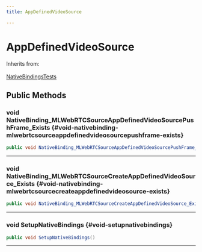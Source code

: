 ```yaml
---
title: AppDefinedVideoSource

---
```


# AppDefinedVideoSource







Inherits from: <br></br>[NativeBindingsTests](/versioned_docs/version-02-Aug-2023/unity-api/api/UnitySDKEditorTests/UnitySDKEditorTests.NativeBindingsTests.md)




## Public Methods

### void NativeBinding_MLWebRTCSourceAppDefinedVideoSourcePushFrame_Exists {#void-nativebinding-mlwebrtcsourceappdefinedvideosourcepushframe-exists}

```csharp
public void NativeBinding_MLWebRTCSourceAppDefinedVideoSourcePushFrame_Exists()
```






-----------

### void NativeBinding_MLWebRTCSourceCreateAppDefinedVideoSource_Exists {#void-nativebinding-mlwebrtcsourcecreateappdefinedvideosource-exists}

```csharp
public void NativeBinding_MLWebRTCSourceCreateAppDefinedVideoSource_Exists()
```






-----------

### void SetupNativeBindings {#void-setupnativebindings}

```csharp
public void SetupNativeBindings()
```






-----------


